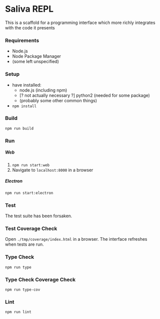 # Saliva REPL

This is a scaffold for a programming interface which more richly integrates with the code it presents

### Requirements
* Node.js
* Node Package Manager
* (some left unspecified)

### Setup
* have installed:
  * node.js (including npm)
  * [? not actually necessary ?] python2 (needed for some package)
  * (probably some other common things)
* `npm install`

### Build
```shell
npm run build
```

### Run

##### Web
1. `npm run start:web`
2. Navigate to `localhost:8000` in a browser

##### Electron
```shell
npm run start:electron
```

### Test
The test suite has been forsaken.

### Test Coverage Check
Open `./tmp/coverage/index.html` in a browser. The interface refreshes when tests are run.

### Type Check
```shell
npm run type
```

### Type Check Coverage Check
```shell
npm run type-cov
```

### Lint
```shell
npm run lint
```
